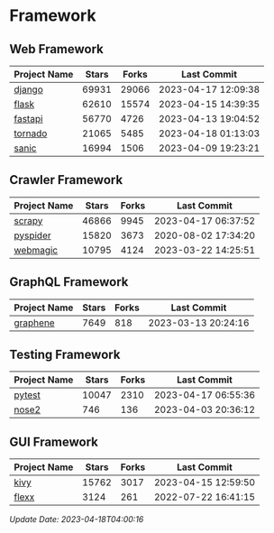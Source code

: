 # Framework

## Web Framework
| Project Name | Stars | Forks | Last Commit |
| ------------ | ----- | ----- | ----------- |
| [django](https://github.com/django/django) | 69931 | 29066 | 2023-04-17 12:09:38 |
| [flask](https://github.com/pallets/flask) | 62610 | 15574 | 2023-04-15 14:39:35 |
| [fastapi](https://github.com/tiangolo/fastapi) | 56770 | 4726 | 2023-04-13 19:04:52 |
| [tornado](https://github.com/tornadoweb/tornado) | 21065 | 5485 | 2023-04-18 01:13:03 |
| [sanic](https://github.com/sanic-org/sanic) | 16994 | 1506 | 2023-04-09 19:23:21 |

## Crawler Framework
| Project Name | Stars | Forks | Last Commit |
| ------------ | ----- | ----- | ----------- |
| [scrapy](https://github.com/scrapy/scrapy) | 46866 | 9945 | 2023-04-17 06:37:52 |
| [pyspider](https://github.com/binux/pyspider) | 15820 | 3673 | 2020-08-02 17:34:20 |
| [webmagic](https://github.com/code4craft/webmagic) | 10795 | 4124 | 2023-03-22 14:25:51 |

## GraphQL Framework
| Project Name | Stars | Forks | Last Commit |
| ------------ | ----- | ----- | ----------- |
| [graphene](https://github.com/graphql-python/graphene) | 7649 | 818 | 2023-03-13 20:24:16 |

## Testing Framework
| Project Name | Stars | Forks | Last Commit |
| ------------ | ----- | ----- | ----------- |
| [pytest](https://github.com/pytest-dev/pytest) | 10047 | 2310 | 2023-04-17 06:55:36 |
| [nose2](https://github.com/nose-devs/nose2) | 746 | 136 | 2023-04-03 20:36:12 |

## GUI Framework
| Project Name | Stars | Forks | Last Commit |
| ------------ | ----- | ----- | ----------- |
| [kivy](https://github.com/kivy/kivy) | 15762 | 3017 | 2023-04-15 12:59:50 |
| [flexx](https://github.com/flexxui/flexx) | 3124 | 261 | 2022-07-22 16:41:15 |

*Update Date: 2023-04-18T04:00:16*